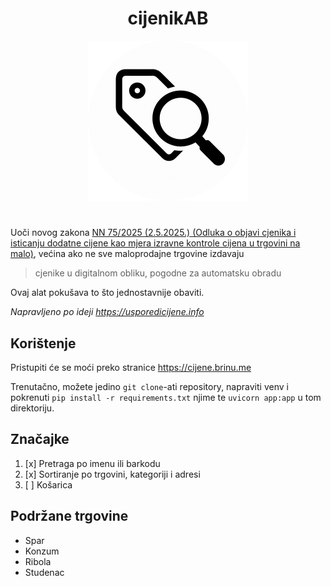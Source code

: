 <div align="center">
 <h1>cijenikAB</h1>
<img src="static/icon.png" alt="cijenikAB logo" width="256" />
<h1></h1>
</div>

Uoči novog zakona [NN 75/2025 (2.5.2025.) (Odluka o objavi cjenika i isticanju dodatne cijene kao mjera izravne kontrole cijena u trgovini na malo)](https://www.zakon.hr/c/podzakonski-propis/540799/nn-75-2025-%282.5.2025.%29%2C-odluka-o-objavi-cjenika-i-isticanju-dodatne-cijene-kao-mjera-izravne-kontrole-cijena-u-trgovini-na), većina ako ne sve maloprodajne trgovine izdavaju 
> cjenike u digitalnom obliku, pogodne za automatsku obradu

Ovaj alat pokušava to što jednostavnije obaviti.

*Napravljeno po ideji https://usporedicijene.info*

## Korištenje
Pristupiti će se moći preko stranice https://cijene.brinu.me

Trenutačno, možete jedino `git clone`-ati repository, napraviti venv i pokrenuti `pip install -r requirements.txt` njime te `uvicorn app:app` u tom direktoriju.

## Značajke
1. [x] Pretraga po imenu ili barkodu
2. [x] Sortiranje po trgovini, kategoriji i adresi
3. [ ] Košarica

## Podržane trgovine
- Spar
- Konzum
- Ribola
- Studenac

